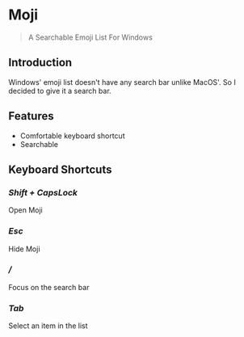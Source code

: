 # Moji

> A Searchable Emoji List For Windows

## Introduction

Windows' emoji list doesn't have any search bar unlike MacOS'.
So I decided to give it a search bar.

## Features

- Comfortable keyboard shortcut
- Searchable

## Keyboard Shortcuts

### _Shift + CapsLock_

Open Moji

### _Esc_

Hide Moji

### _/_

Focus on the search bar

### _Tab_

Select an item in the list
